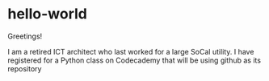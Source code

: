 # hello-world

Greetings!

I am a retired ICT architect who last worked for a large SoCal utility. I have registered for a Python class on Codecademy that will be using github as its repository
